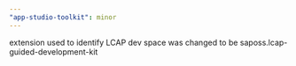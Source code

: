 ```yaml
---
"app-studio-toolkit": minor
---
```


extension used to identify LCAP dev space was changed to be saposs.lcap-guided-development-kit

